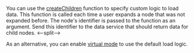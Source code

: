 You can use the [createChildren](/Documentation/ApiReference/UI_Components/dxTreeView/Configuration/#createChildren) function to specify custom logic to load data. This function is called each time a user expands a node that was not expanded before. The node's identifier is passed to the function as an argument. Send this identifier to the data service that should return data for child nodes.
<--split-->

As an alternative, you can enable [virtual mode](/Demos/WidgetsGallery/Demo/TreeView/VirtualMode/) to use the default load logic.

